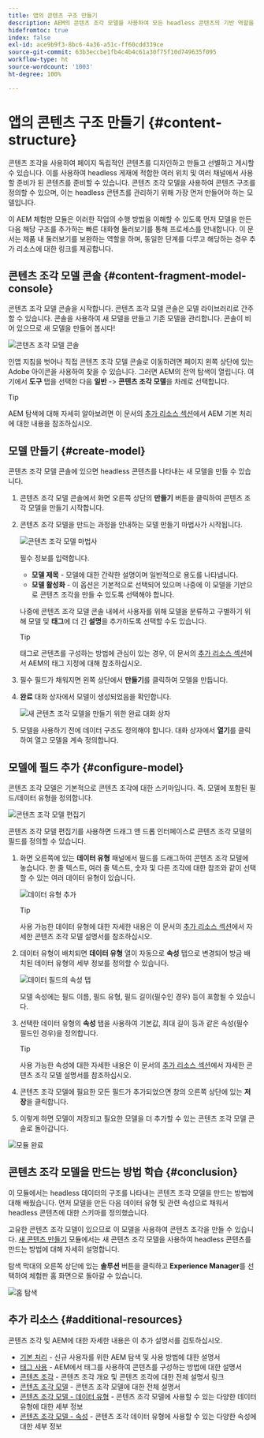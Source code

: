 ```yaml
---
title: 앱의 콘텐츠 구조 만들기
description: AEM의 콘텐츠 조각 모델을 사용하여 모든 headless 콘텐츠의 기반 역할을 하는 구조의 생성 방법에 대해 알아봅니다.
hidefromtoc: true
index: false
exl-id: ace9b9f3-8bc6-4a36-a51c-ff60cdd339ce
source-git-commit: 63b3eccbe1fb4c4b4c61a30f75f10d749635f095
workflow-type: ht
source-wordcount: '1003'
ht-degree: 100%

---
```


# 앱의 콘텐츠 구조 만들기 {#content-structure}

콘텐츠 조각을 사용하여 페이지 독립적인 콘텐츠를 디자인하고 만들고 선별하고 게시할 수 있습니다. 이를 사용하여 headless 게재에 적합한 여러 위치 및 여러 채널에서 사용할 준비가 된 콘텐츠를 준비할 수 있습니다. 콘텐츠 조각 모델을 사용하여 콘텐츠 구조를 정의할 수 있으며, 이는 headless 콘텐츠를 관리하기 위해 가장 먼저 만들어야 하는 모델입니다.

이 AEM 체험판 모듈은 이러한 작업의 수행 방법을 이해할 수 있도록 먼저 모델을 만든 다음 해당 구조를 추가하는 빠른 대화형 둘러보기를 통해 프로세스를 안내합니다. 이 문서는 제품 내 둘러보기를 보완하는 역할을 하며, 동일한 단계를 다루고 해당하는 경우 추가 리소스에 대한 링크를 제공합니다.

## 콘텐츠 조각 모델 콘솔 {#content-fragment-model-console}

콘텐츠 조각 모델 콘솔을 시작합니다. 콘텐츠 조각 모델 콘솔은 모델 라이브러리로 간주할 수 있습니다. 콘솔을 사용하여 새 모델을 만들고 기존 모델을 관리합니다. 콘솔이 비어 있으므로 새 모델을 만들어 봅시다!

![콘텐츠 조각 모델 콘솔](assets/content-structure/content-fragment-model-console.png)

인앱 지침을 벗어나 직접 콘텐츠 조각 모델 콘솔로 이동하려면 페이지 왼쪽 상단에 있는 Adobe 아이콘을 사용하여 찾을 수 있습니다. 그러면 AEM의 전역 탐색이 열립니다. 여기에서 **도구** 탭을 선택한 다음 **일반** -> **콘텐츠 조각 모델**&#x200B;을 차례로 선택합니다.

>[!TIP]
>
>AEM 탐색에 대해 자세히 알아보려면 이 문서의 [추가 리소스 섹션](#additional-resources)에서 AEM 기본 처리에 대한 내용을 참조하십시오.

## 모델 만들기 {#create-model}

콘텐츠 조각 모델 콘솔에 있으면 headless 콘텐츠를 나타내는 새 모델을 만들 수 있습니다.

1. 콘텐츠 조각 모델 콘솔에서 화면 오른쪽 상단의 **만들기** 버튼을 클릭하여 콘텐츠 조각 모델을 만들기 시작합니다.

1. 콘텐츠 조각 모델을 만드는 과정을 안내하는 모델 만들기 마법사가 시작됩니다.

   ![콘텐츠 조각 모델 마법사](assets/content-structure/model-wizard.png)

   필수 정보를 입력합니다.

   * **모델 제목** - 모델에 대한 간략한 설명이며 일반적으로 용도를 나타냅니다.
   * **모델 활성화** - 이 옵션은 기본적으로 선택되어 있으며 나중에 이 모델을 기반으로 콘텐츠 조각을 만들 수 있도록 선택해야 합니다.

   나중에 콘텐츠 조각 모델 콘솔 내에서 사용자를 위해 모델을 분류하고 구별하기 위해 모델 및 **태그**&#x200B;에 더 긴 **설명**&#x200B;을 추가하도록 선택할 수도 있습니다.

   >[!TIP]
   >
   >태그로 콘텐츠를 구성하는 방법에 관심이 있는 경우, 이 문서의 [추가 리소스 섹션](#additional-resources)에서 AEM의 태그 지정에 대해 참조하십시오.

1. 필수 필드가 채워지면 왼쪽 상단에서 **만들기**&#x200B;를 클릭하여 모델을 만듭니다.

1. **완료** 대화 상자에서 모델이 생성되었음을 확인합니다.

   ![새 콘텐츠 조각 모델을 만들기 위한 완료 대화 상자](assets/content-structure/success.png)

1. 모델을 사용하기 전에 데이터 구조도 정의해야 합니다. 대화 상자에서 **열기**&#x200B;를 클릭하여 열고 모델을 계속 정의합니다.

## 모델에 필드 추가 {#configure-model}

콘텐츠 조각 모델은 기본적으로 콘텐츠 조각에 대한 스키마입니다. 즉. 모델에 포함된 필드/데이터 유형을 정의합니다.

![콘텐츠 조각 모델 편집기](assets/content-structure/model-editor.png)

콘텐츠 조각 모델 편집기를 사용하면 드래그 앤 드롭 인터페이스로 콘텐츠 조각 모델의 필드를 정의할 수 있습니다.

1. 화면 오른쪽에 있는 **데이터 유형** 패널에서 필드를 드래그하여 콘텐츠 조각 모델에 놓습니다. 한 줄 텍스트, 여러 줄 텍스트, 숫자 및 다른 조각에 대한 참조와 같이 선택할 수 있는 여러 데이터 유형이 있습니다.

   ![데이터 유형 추가](assets/content-structure/drop-fields.png)

   >[!TIP]
   >
   >사용 가능한 데이터 유형에 대한 자세한 내용은 이 문서의 [추가 리소스 섹션](#additional-resources)에서 자세한 콘텐츠 조각 모델 설명서를 참조하십시오.

1. 데이터 유형이 배치되면 **데이터 유형** 열이 자동으로 **속성** 탭으로 변경되어 방금 배치된 데이터 유형의 세부 정보를 정의할 수 있습니다.

   ![데이터 필드의 속성 탭](assets/content-structure/data-type-properties.png)

   모델 속성에는 필드 이름, 필드 유형, 필드 길이(필수인 경우) 등이 포함될 수 있습니다.

1. 선택한 데이터 유형의 **속성** 탭을 사용하여 기본값, 최대 길이 등과 같은 속성(필수 필드인 경우)을 정의합니다.

   >[!TIP]
   >
   >사용 가능한 속성에 대한 자세한 내용은 이 문서의 [추가 리소스 섹션](#additional-resources)에서 자세한 콘텐츠 조각 모델 설명서를 참조하십시오.

1. 콘텐츠 조각 모델에 필요한 모든 필드가 추가되었으면 창의 오른쪽 상단에 있는 **저장**&#x200B;을 클릭합니다.

1. 이렇게 하면 모델이 저장되고 필요한 모델을 더 추가할 수 있는 콘텐츠 조각 모델 콘솔로 돌아갑니다.

![모듈 완료](assets/content-structure/content-fragment-model-console-populated.png)

## 콘텐츠 조각 모델을 만드는 방법 학습 {#conclusion}

이 모듈에서는 headless 데이터의 구조를 나타내는 콘텐츠 조각 모델을 만드는 방법에 대해 배웠습니다. 먼저 모델을 만든 다음 데이터 유형 및 관련 속성으로 채워서 headless 콘텐츠에 대한 스키마를 정의했습니다.

고유한 콘텐츠 조각 모델이 있으므로 이 모델을 사용하여 콘텐츠 조각을 만들 수 있습니다. [새 콘텐츠 만들기](create-content.md) 모듈에서는 새 콘텐츠 조각 모델을 사용하여 headless 콘텐츠를 만드는 방법에 대해 자세히 설명합니다.

탐색 막대의 오른쪽 상단에 있는 **솔루션** 버튼을 클릭하고 **Experience Manager**&#x200B;를 선택하여 체험판 홈 화면으로 돌아갈 수 있습니다.

![홈 탐색](assets/content-structure/home.png)

## 추가 리소스 {#additional-resources}

콘텐츠 조각 및 AEM에 대한 자세한 내용은 이 추가 설명서를 검토하십시오.

* [기본 처리](/help/sites-cloud/authoring/getting-started/basic-handling.md) - 신규 사용자를 위한 AEM 탐색 및 사용 방법에 대한 설명서
* [태그 사용](/help/sites-cloud/authoring/features/tags.md) - AEM에서 태그를 사용하여 콘텐츠를 구성하는 방법에 대한 설명서
* [콘텐츠 조각](/help/assets/content-fragments/content-fragments.md) - 콘텐츠 조각 개요 및 콘텐츠 조각에 대한 전체 설명서 링크
* [콘텐츠 조각 모델](/help/assets/content-fragments/content-fragments-models.md) - 콘텐츠 조각 모델에 대한 전체 설명서
* [콘텐츠 조각 모델 - 데이터 유형](/help/assets/content-fragments/content-fragments-models.md#data-types) - 콘텐츠 조각 모델에 사용할 수 있는 다양한 데이터 유형에 대한 세부 정보
* [콘텐츠 조각 모델 - 속성](/help/assets/content-fragments/content-fragments-models.md#data-types) - 콘텐츠 조각 데이터 유형에 사용할 수 있는 다양한 속성에 대한 세부 정보
